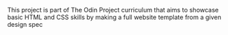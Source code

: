 This project is part of The Odin Project curriculum that aims to showcase basic HTML and CSS skills by making a full website template from a given design spec
